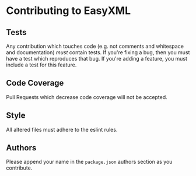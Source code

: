 # Contributing to EasyXML


## Tests

Any contribution which touches code (e.g. not comments and whitespace and documentation) _must_ contain tests.
If you're fixing a bug, then you must have a test which reproduces that bug.
If you're adding a feature, you must include a test for this feature.


## Code Coverage

Pull Requests which decrease code coverage will not be accepted.


## Style

All altered files must adhere to the eslint rules.


## Authors

Please append your name in the `package.json` authors section as you contribute.

